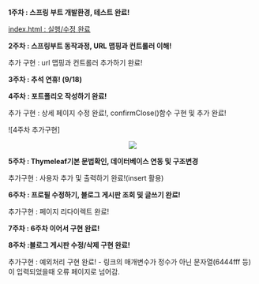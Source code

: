 **1주차 : 스프링 부트 개발환경, 테스트 완료!**

[index.html : 실행/수정 완료](https://github.com/Ohhaeseo)

**2주차 : 스프링부트 동작과정, URL 맵핑과 컨트롤러 이해!**

추가 구현 : url 맵핑과 컨트롤러 추가하기 완료!

**3주차 : 추석 연휴! (9/18)**

**4주차 : 포트폴리오 작성하기 완료!**

추가 구현 : 상세 페이지 수정 완료!, confirmClose()함수 구현 및 추가 완료!

![4주차 추가구현]
<p align="center">
  <img src="[이미지URL](https://github.com/user-attachments/assets/bdc575c3-9379-4e0b-85f9-2d55d58a16c7)">
</p>

**5주차 : Thymeleaf기본 문법확인, 데이터베이스 연동 및 구조변경**

추가구현 : 사용자 추가 및 출력하기 완료!(insert 활용)

**6주차 : 프로필 수정하기, 블로그 게시판 조회 및 글쓰기 완료!**

추가구현 : 페이지 리다이렉트 완료!

**7주차 : 6주차 이어서 구현 완료!**

**8주차 :블로그 게시판 수정/삭제 구현 완료!**

추가구현 : 예외처리 구현 완료! - 링크의 매개변수가 정수가 아닌 문자열(6444fff 등)이 입력되었을때 오류 페이지로 넘어감.
